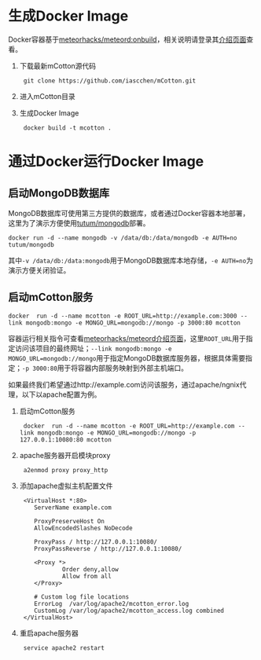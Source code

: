 # 生成Docker Image
Docker容器基于[meteorhacks/meteord:onbuild](https://hub.docker.com/r/meteorhacks/meteord/)，相关说明请登录其[介绍页面](https://hub.docker.com/r/meteorhacks/meteord/)查看。

1. 下载最新mCotton源代码

        git clone https://github.com/iascchen/mCotton.git
        
2. 进入mCotton目录
3. 生成Docker Image

        docker build -t mcotton .



# 通过Docker运行Docker Image

## 启动MongoDB数据库

MongoDB数据库可使用第三方提供的数据库，或者通过Docker容器本地部署，这里为了演示方便使用[tutum/mongodb](https://hub.docker.com/r/tutum/mongodb/)部署。

    docker run -d --name mongodb -v /data/db:/data/mongodb -e AUTH=no tutum/mongodb

其中`-v /data/db:/data:mongodb`用于MongoDB数据库本地存储，`-e AUTH=no`为演示方便关闭验证。

## 启动mCotton服务

    docker  run -d --name mcotton -e ROOT_URL=http://example.com:3000 --link mongodb:mongo -e MONGO_URL=mongodb://mongo -p 3000:80 mcotton

容器运行相关指令可查看[meteorhacks/meteord介绍页面](https://hub.docker.com/r/meteorhacks/meteord/)，这里`ROOT_URL`用于指定访问该项目的最终网址；`--link mongodb:mongo -e MONGO_URL=mongodb://mongo`用于指定MongoDB数据库服务器，根据具体需要指定；`-p 3000:80`用于将容器内部服务映射到外部主机端口。

如果最终我们希望通过http://example.com访问该服务，通过apache/ngnix代理，以下以apache配置为例。

1. 启动mCotton服务

        docker  run -d --name mcotton -e ROOT_URL=http://example.com --link mongodb:mongo -e MONGO_URL=mongodb://mongo -p 127.0.0.1:10080:80 mcotton

2. apache服务器开启模块proxy

        a2enmod proxy proxy_http

3. 添加apache虚拟主机配置文件

        <VirtualHost *:80>
           ServerName example.com
    
           ProxyPreserveHost On
           AllowEncodedSlashes NoDecode
    
           ProxyPass / http://127.0.0.1:10080/
           ProxyPassReverse / http://127.0.0.1:10080/
    
           <Proxy *>
                   Order deny,allow
                   Allow from all
           </Proxy>
           
           # Custom log file locations
           ErrorLog  /var/log/apache2/mcotton_error.log
           CustomLog /var/log/apache2/mcotton_access.log combined
        </VirtualHost>

4. 重启apache服务器

        service apache2 restart

